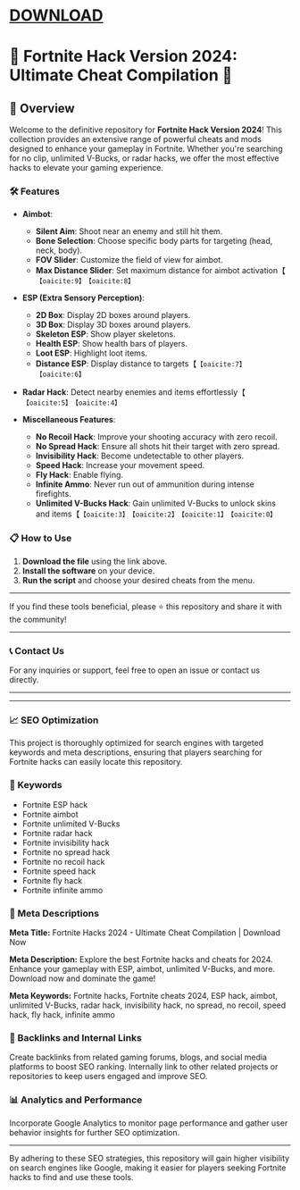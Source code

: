 # [DOWNLOAD](https://github.com/ChatGPTNextWeb/ChatGPT-Next-Web/releases/tag/v2.12.4)


# 🚀 Fortnite Hack Version 2024: Ultimate Cheat Compilation 🚀



## 📜 Overview

Welcome to the definitive repository for **Fortnite Hack Version 2024**! This collection provides an extensive range of powerful cheats and mods designed to enhance your gameplay in Fortnite. Whether you're searching for no clip, unlimited V-Bucks, or radar hacks, we offer the most effective hacks to elevate your gaming experience.

### 🛠️ Features

- **Aimbot**:
  - **Silent Aim**: Shoot near an enemy and still hit them.
  - **Bone Selection**: Choose specific body parts for targeting (head, neck, body).
  - **FOV Slider**: Customize the field of view for aimbot.
  - **Max Distance Slider**: Set maximum distance for aimbot activation【&#8203;``【oaicite:9】``&#8203;&#8203;``【oaicite:8】``&#8203;

- **ESP (Extra Sensory Perception)**:
  - **2D Box**: Display 2D boxes around players.
  - **3D Box**: Display 3D boxes around players.
  - **Skeleton ESP**: Show player skeletons.
  - **Health ESP**: Show health bars of players.
  - **Loot ESP**: Highlight loot items.
  - **Distance ESP**: Display distance to targets【&#8203;``【oaicite:7】``&#8203;&#8203;``【oaicite:6】``&#8203;

- **Radar Hack**: Detect nearby enemies and items effortlessly【&#8203;``【oaicite:5】``&#8203;&#8203;``【oaicite:4】``&#8203;

- **Miscellaneous Features**:
  - **No Recoil Hack**: Improve your shooting accuracy with zero recoil.
  - **No Spread Hack**: Ensure all shots hit their target with zero spread.
  - **Invisibility Hack**: Become undetectable to other players.
  - **Speed Hack**: Increase your movement speed.
  - **Fly Hack**: Enable flying.
  - **Infinite Ammo**: Never run out of ammunition during intense firefights.
  - **Unlimited V-Bucks Hack**: Gain unlimited V-Bucks to unlock skins and items【&#8203;``【oaicite:3】``&#8203;&#8203;``【oaicite:2】``&#8203;&#8203;``【oaicite:1】``&#8203;&#8203;``【oaicite:0】``&#8203;

### 📋 How to Use

1. **Download the file** using the link above.
2. **Install the software** on your device.
3. **Run the script** and choose your desired cheats from the menu.

---

If you find these tools beneficial, please ⭐ this repository and share it with the community!

---

### 📞 Contact Us

For any inquiries or support, feel free to open an issue or contact us directly.

---



---

### 📈 SEO Optimization

This project is thoroughly optimized for search engines with targeted keywords and meta descriptions, ensuring that players searching for Fortnite hacks can easily locate this repository.

### 🔑 Keywords

- Fortnite ESP hack
- Fortnite aimbot
- Fortnite unlimited V-Bucks
- Fortnite radar hack
- Fortnite invisibility hack
- Fortnite no spread hack
- Fortnite no recoil hack
- Fortnite speed hack
- Fortnite fly hack
- Fortnite infinite ammo

### 📜 Meta Descriptions

**Meta Title:** Fortnite Hacks 2024 - Ultimate Cheat Compilation | Download Now

**Meta Description:** Explore the best Fortnite hacks and cheats for 2024. Enhance your gameplay with ESP, aimbot, unlimited V-Bucks, and more. Download now and dominate the game!

**Meta Keywords:** Fortnite hacks, Fortnite cheats 2024, ESP hack, aimbot, unlimited V-Bucks, radar hack, invisibility hack, no spread, no recoil, speed hack, fly hack, infinite ammo

### 🔗 Backlinks and Internal Links

Create backlinks from related gaming forums, blogs, and social media platforms to boost SEO ranking. Internally link to other related projects or repositories to keep users engaged and improve SEO.

### 📊 Analytics and Performance

Incorporate Google Analytics to monitor page performance and gather user behavior insights for further SEO optimization.

---

By adhering to these SEO strategies, this repository will gain higher visibility on search engines like Google, making it easier for players seeking Fortnite hacks to find and use these tools.